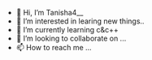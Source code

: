 - 👋 Hi, I’m Tanisha4__
- 👀 I’m interested in learing new things..
- 🌱 I’m currently learning c&c++
- 💞️ I’m looking to collaborate on ...
- 📫 How to reach me ...

<!---
Tanisha453/Tanisha453 is a ✨ special ✨ repository because its `README.md` (this file) appears on your GitHub profile.
You can click the Preview link to take a look at your changes.
--->
